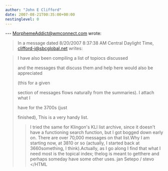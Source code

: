 ```yaml
---
author: "John E Clifford"
date: 2007-08-21T00:35:00+00:00
nestinglevel: 0
---
```

\---
 [MorphemeAddict@wmconnect.com](mailto://MorphemeAddict@wmconnect.com) wrote:

> In a message dated 8/20/2007 8:37:38 AM Central Daylight Time,
> [clifford-j@sbcglobal.net](mailto://clifford-j@sbcglobal.net) writes:

>>> 
> I have also been compiling a list of topiocs discussed
> 
> and the messages that discuss them and help here would also be appreciated
> 
> (this for a given
> 
> section of messages flows naturally from the summaries). I attach what I
> 
> have for the 3700s (just
> 
> finished),
> This is a very handy list.
>> I tried the same for Klingon's KLI list archive, since it doesn't have a
> functioning search function, but I got bogged down early on. There are over
> 70,000 messages on that list.Why I am starting now, at 3810 or so (actually, I started back at 3660something, I think).Actually, as I go along I find that what I need most is the topical index; thelog is meant to getthere and perhaps someday have some other uses.
> jan Setepo / stevo </HTML
>>
